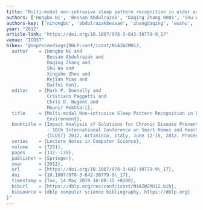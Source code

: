 ```yaml
---
title: "Multi-modal non-intrusive sleep pattern recognition in elder assistive environment"
authors: ['Hongbo Ni', 'Bessam Abdulrazak', 'Daqing Zhang 0001', 'Shu Wu', 'Xingshe Zhou', 'Kejian Miao', 'Daifei Han']
authors-key: ['nihongbo', 'abdulrazakbessam', 'zhangdaqing', 'wushu', 'zhouxingshe', 'miaokejian', 'handaifei']
year: "2012"
article-link: "https://doi.org/10.1007/978-3-642-30779-9_17"
venue: "ICOST"
bibex: "@inproceedings{DBLP:conf/icost/NiAZWZMH12,
  author    = {Hongbo Ni and
               Bessam Abdulrazak and
               Daqing Zhang and
               Shu Wu and
               Xingshe Zhou and
               Kejian Miao and
               Daifei Han},
  editor    = {Mark P. Donnelly and
               Cristiano Paggetti and
               Chris D. Nugent and
               Mounir Mokhtari},
  title     = {Multi-modal Non-intrusive Sleep Pattern Recognition in Elder Assistive
               Environment},
  booktitle = {Impact Analysis of Solutions for Chronic Disease Prevention and Management
               - 10th International Conference on Smart Homes and Health Telematics,
               {ICOST} 2012, Artiminio, Italy, June 12-15, 2012. Proceedings},
  series    = {Lecture Notes in Computer Science},
  volume    = {7251},
  pages     = {132--139},
  publisher = {Springer},
  year      = {2012},
  url       = {https://doi.org/10.1007/978-3-642-30779-9\_17},
  doi       = {10.1007/978-3-642-30779-9\_17},
  timestamp = {Tue, 14 May 2019 10:00:35 +0200},
  biburl    = {https://dblp.org/rec/conf/icost/NiAZWZMH12.bib},
  bibsource = {dblp computer science bibliography, https://dblp.org}
}"
---
```

